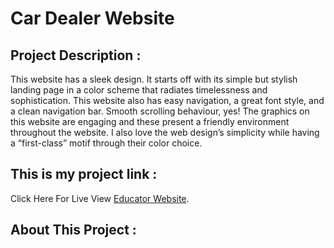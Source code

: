 # Car Dealer Website
## Project Description :
This website has a sleek design. It starts off with its simple but stylish landing page in a color scheme that radiates timelessness and sophistication. This website also has easy navigation, a great font style, and a clean navigation bar.
Smooth scrolling behaviour, yes! The graphics on this website are engaging and these present a friendly environment throughout the website. I also love the web design’s simplicity while having a “first-class” motif through their color choice.

## This is my project link :

Click Here For Live View [Educator Website](https://educator1707.web.app/).

## About This Project :

